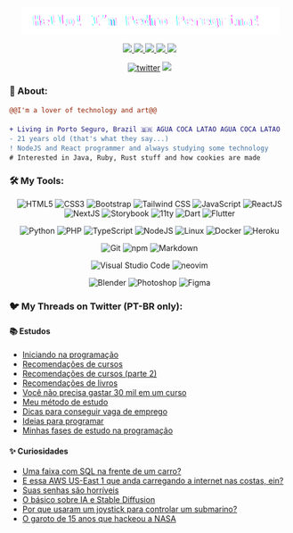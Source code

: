 <p align="center">
  <img src="./assets/hello.gif" />
</p>

<p align="center">
  <a target="_blank" href="https://twitter.com/pedroperegrinaa">
    <img src="https://img.shields.io/twitter/follow/pedroperegrinaa?color=1DA1F2&logo=twitter&style=for-the-badge&label=twitter"/>
  </a>
  <a target="_blank" href="https://www.instagram.com/pedroperegrinaa"><img src="https://img.shields.io/badge/Instagram-E4405F?style=for-the-badge&logo=instagram&logoColor=white">
  </a>  
  <a target="_blank" href="https://www.linkedin.com/in/pedroperegrinaa">
    <img src="https://img.shields.io/badge/LinkedIn-307cc5?style=for-the-badge&logo=linkedin&logoColor=white&color=004182"/>
  </a>
  <a target="_blank" href="https://pedroperegrina.com">
    <img src="https://img.shields.io/badge/-website-307cc5?style=for-the-badge&logo=google-chrome&logoColor=white&color=B700FF"/>
  </a>
    <a target="_blank" href="https://pedroperegrina.com/cv">
    <img src="https://img.shields.io/badge/curriculum-c?style=for-the-badge&logo=adobe-acrobat-reader&logoColor=white&color=BD0807"/>
  </a>
</p>

<div align="center">
<a href="https://github/pedroperegrinaa"><img alt="twitter" src="https://img.shields.io/github/followers/pedroperegrinaa?color=181717&logo=github&style=for-the-badge&label=github" /></a>
  <img src="https://komarev.com/ghpvc/?username=pedroperegrinaa&style=for-the-badge&color=32325D"/>
</div>

### **🧐 About:**

```diff
@@I'm a lover of technology and art@@

+ Living in Porto Seguro, Brazil 🇧🇷 AGUA COCA LATAO AGUA COCA LATAO
- 21 years old (that's what they say...)
! NodeJS and React programmer and always studying some technology
# Interested in Java, Ruby, Rust stuff and how cookies are made
```

### 🛠 **My Tools:**

<div align="center">
  
![HTML5](https://img.shields.io/badge/html5-%23E34F26.svg?style=for-the-badge&logo=html5&logoColor=white)
![CSS3](https://img.shields.io/badge/css3-%231572B6.svg?style=for-the-badge&logo=css3&logoColor=white)
![Bootstrap](https://img.shields.io/badge/bootstrap-%23563D7C.svg?style=for-the-badge&logo=bootstrap&logoColor=white)
![Tailwind CSS](https://img.shields.io/badge/tailwindcss-0F172A?logo=tailwindcss&style=for-the-badge&logoColor=white)
![JavaScript](https://img.shields.io/badge/javascript-%23323330.svg?style=for-the-badge&logo=javascript&logoColor=%23F7DF1E)
![ReactJS](https://img.shields.io/badge/react-C.svg?style=for-the-badge&logo=react&color=282C34)
![NextJS](https://img.shields.io/badge/next.js-000000?style=for-the-badge&logo=nextdotjs&logoColor=white)
![Storybook](https://img.shields.io/badge/storybook-C.svg?style=for-the-badge&logo=storybook&color=FF4785&logoColor=white)
![11ty](https://img.shields.io/badge/11ty-C.svg?style=for-the-badge&logo=eleventy&color=000000&logoColor=white)
![Dart](https://img.shields.io/badge/dart-C.svg?style=for-the-badge&logo=dart&color=152030)
![Flutter](https://img.shields.io/badge/flutter-C.svg?style=for-the-badge&logo=flutter&color=0468D7)

![Python](https://img.shields.io/badge/python-%23323330.svg?style=for-the-badge&logo=python&logoColor=FFDB4F&color=1F4361) 
![PHP](https://img.shields.io/badge/php-%23323330.svg?style=for-the-badge&logo=php&logoColor=FFFFFF&color=7A86B8)
![TypeScript](https://img.shields.io/badge/typescript-%23323330.svg?style=for-the-badge&logo=typescript&logoColor=FFFFFF&color=2F74C0)
![NodeJS](https://img.shields.io/badge/node.js-6DA55F?style=for-the-badge&logo=node.js&logoColor=white)
![Linux](https://img.shields.io/badge/linux-C.svg?style=for-the-badge&logo=linux&logoColor=fff&color=735902)
![Docker](https://img.shields.io/badge/docker-%23430098.svg?style=for-the-badge&logo=docker&logoColor=white&color=003F8C)
![Heroku](https://img.shields.io/badge/heroku-%23430098.svg?style=for-the-badge&logo=heroku&logoColor=white)

![Git](https://img.shields.io/badge/git-%23F05033.svg?style=for-the-badge&logo=git&logoColor=white)
![npm](https://img.shields.io/badge/npm-6DA55F?style=for-the-badge&logo=npm&logoColor=white&color=000)
![Markdown](https://img.shields.io/badge/markdown-C.svg?style=for-the-badge&logo=markdown&color=000)

![Visual Studio Code](https://img.shields.io/badge/Visual%20Studio%20Code-0078d7.svg?style=for-the-badge&logo=visual-studio-code&logoColor=white)
![neovim](https://img.shields.io/badge/neovim-%23430098.svg?style=for-the-badge&logo=neovim&color=0B151B)
  
![Blender](https://img.shields.io/badge/blender-%23E34F26.svg?style=for-the-badge&logo=blender&logoColor=white)
![Photoshop](https://img.shields.io/badge/adobe%20photoshop-%2331A8FF.svg?style=for-the-badge&logo=adobe%20photoshop&logoColor=white)
![Figma](https://img.shields.io/badge/figma-C.svg?style=for-the-badge&logo=figma&color=fff)
</div>

<div align="center">
<!--   <img src="https://spotify-github-profile.vercel.app/api/view?uid=22jzwwwx7nkecwvesdeg6566y&cover_image=true&theme=novatorem&bar_color=53b14f&bar_color_cover=true" /> -->
<!--   <img src="http://github-readme-streak-stats.herokuapp.com?user=pedroperegrinaa&theme=neon-dark&hide_border=true&background=DD272700" /> -->
</div>

### 🐦 **My Threads on Twitter (PT-BR only):**

#### 📚 Estudos

- [Iniciando na programação](https://twitter.com/pedroperegrinaa/status/1665504513690574848?s=20)
- [Recomendações de cursos](https://twitter.com/pedroperegrinaa/status/1675112024081301504?s=20)
- [Recomendações de cursos (parte 2)](https://twitter.com/pedroperegrinaa/status/1679460702074052608?s=20)
- [Recomendações de livros](https://twitter.com/pedroperegrinaa/status/1682829935662997506?s=20)
- [Você não precisa gastar 30 mil em um curso](https://twitter.com/pedroperegrinaa/status/1532550122491584514?s=20)
- [Meu método de estudo](https://twitter.com/pedroperegrinaa/status/1669020514587738114?s=20)
- [Dicas para conseguir vaga de emprego](https://twitter.com/pedroperegrinaa/status/1680910319517048833?s=20)
- [Ideias para programar](https://twitter.com/pedroperegrinaa/status/1666597975651500032?s=20)
- [Minhas fases de estudo na programação](https://twitter.com/pedroperegrinaa/status/1656653835539214340?s=20)

#### ✨ Curiosidades

- [Uma faixa com SQL na frente de um carro?](https://twitter.com/pedroperegrinaa/status/1673662485717458946?s=20)
- [E essa AWS US-East 1 que anda carregando a internet nas costas, ein?](https://twitter.com/pedroperegrinaa/status/1672725525058686976?s=20)
- [Suas senhas são horríveis](https://twitter.com/pedroperegrinaa/status/1681635077296644096?s=20)
- [O básico sobre IA e Stable Diffusion](https://twitter.com/pedroperegrinaa/status/1691057148145602560?s=20)
- [Por que usaram um joystick para controlar um submarino?](https://twitter.com/pedroperegrinaa/status/1673138577977528321?s=20)
- [O garoto de 15 anos que hackeou a NASA](https://twitter.com/pedroperegrinaa/status/1686346122091220992?s=20)

<table>
<!--   <tr>
    <td valign="top" width="50%">
      <details>
        <summary>📚 Estudos</summary>
          <ul>
  <li><a href="https://twitter.com/pedroperegrinaa/status/1665504513690574848?s=20">Iniciando na programação</a></li>
  <li><a href="https://twitter.com/pedroperegrinaa/status/1675112024081301504?s=20">Recomendações de cursos</a></li>
  <li><a href="https://twitter.com/pedroperegrinaa/status/1679460702074052608?s=20">Recomendações de cursos (parte 2)</a></li>
  <li><a href="https://twitter.com/pedroperegrinaa/status/1682829935662997506?s=20">Recomendações de livros</a></li>
  <li><a href="https://twitter.com/pedroperegrinaa/status/1532550122491584514?s=20">Você não precisa gastar 30 mil em um curso</a></li>
  <li><a href="https://twitter.com/pedroperegrinaa/status/1669020514587738114?s=20">Meu método de estudo</a></li>
  <li><a href="https://twitter.com/pedroperegrinaa/status/1680910319517048833?s=20">Dicas para conseguir vaga de emprego</a></li>
  <li><a href="https://twitter.com/pedroperegrinaa/status/1666597975651500032?s=20">Ideias para programar</a></li>
  <li><a href="https://twitter.com/pedroperegrinaa/status/1656653835539214340?s=20">Minhas fases de estudo na programação</a></li>
</ul>
      </details>
    </td>
  </tr>
  <tr>
    <td valign="top" width="50%">
      <details>
        <summary>✨ Curiosidades</summary>
        <ul>
  <li><a href="https://twitter.com/pedroperegrinaa/status/1673662485717458946?s=20">Uma faixa com SQL na frente de um carro?</a></li>
  <li><a href="https://twitter.com/pedroperegrinaa/status/1672725525058686976?s=20">E essa AWS US-East 1 que anda carregando a internet nas costas, ein?</a></li>
  <li><a href="https://twitter.com/pedroperegrinaa/status/1681635077296644096?s=20">Suas senhas são horríveis</a></li>
  <li><a href="https://twitter.com/pedroperegrinaa/status/1691057148145602560?s=20">O básico sobre IA e Stable Diffusion</a></li>
  <li><a href="https://twitter.com/pedroperegrinaa/status/1673138577977528321?s=20">Por que usaram um joystick para controlar um submarino?</a></li>
  <li><a href="https://twitter.com/pedroperegrinaa/status/1686346122091220992?s=20">O garoto de 15 anos que hackeou a NASA</a></li>
</ul>
      </details>
    </td>
  </tr> -->
</table>


<table align="center">
<!--   <tr>
    <td valign="top" width="50%">
      <details>
        <summary>Code Distribution</summary>
        <div align="center">
        <img src="https://github-readme-stats.vercel.app/api/top-langs?username=pedroperegrinaa&layout=compact&theme=radical" />
        </div>
      </details>
    </td>
  </tr>
  <tr>
    <td valign="top" width="50%">
      <details>
        <summary>Readme Stats</summary>
        <img src="https://github-readme-stats.vercel.app/api?username=pedroperegrinaa&show_icons=true&theme=radical" />
      </details>
    </td>
  </tr> -->
</table>

<Estrelas de verdade desafiam a escuridao. Continue tentando. Voce consegue.>
